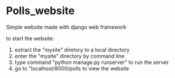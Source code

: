# Polls_website

Simple website made with django web framework

to start the website:
1. extract the "mysite" diretory to a local directory
2. enter the "mysite" directory by command line
3. type command "python manage.py runserver" to run the server
4. go to "localhost/8000/polls to view the website
